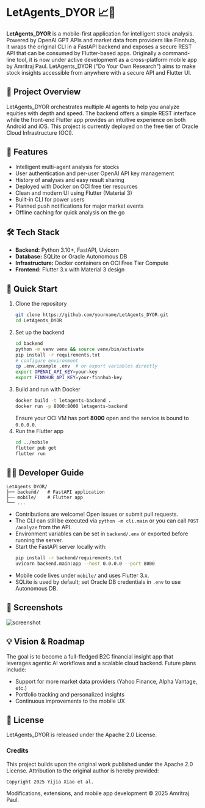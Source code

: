 # LetAgents_DYOR 📈🤖

**LetAgents_DYOR** is a mobile-first application for intelligent stock analysis. Powered by OpenAI GPT APIs and market data from providers like Finnhub, it wraps the original CLI in a FastAPI backend and exposes a secure REST API that can be consumed by Flutter-based apps.
Originally a command-line tool, it is now under active development as a cross-platform mobile app by Amritraj Paul.
LetAgents_DYOR ("Do Your Own Research") aims to make stock insights accessible from anywhere with a secure API and Flutter UI.

## 🧠 Project Overview

LetAgents_DYOR orchestrates multiple AI agents to help you analyze equities with depth and speed. The backend offers a simple REST interface while the front-end Flutter app provides an intuitive experience on both Android and iOS. This project is currently deployed on the free tier of Oracle Cloud Infrastructure (OCI).

## 📱 Features

- Intelligent multi-agent analysis for stocks
- User authentication and per-user OpenAI API key management
- History of analyses and easy result sharing
- Deployed with Docker on OCI free tier resources
- Clean and modern UI using Flutter (Material 3)
- Built-in CLI for power users
- Planned push notifications for major market events
- Offline caching for quick analysis on the go

## 🛠️ Tech Stack

- **Backend:** Python 3.10+, FastAPI, Uvicorn
- **Database:** SQLite or Oracle Autonomous DB
- **Infrastructure:** Docker containers on OCI Free Tier Compute
- **Frontend:** Flutter 3.x with Material 3 design

## 🚀 Quick Start

1. Clone the repository
   ```bash
   git clone https://github.com/yourname/LetAgents_DYOR.git
   cd LetAgents_DYOR
   ```
2. Set up the backend
   ```bash
   cd backend
   python -m venv venv && source venv/bin/activate
   pip install -r requirements.txt
   # configure environment
   cp .env.example .env  # or export variables directly
   export OPENAI_API_KEY=your-key
   export FINNHUB_API_KEY=your-finnhub-key
   ```
3. Build and run with Docker
   ```bash
   docker build -t letagents-backend .
   docker run -p 8000:8000 letagents-backend
   ```
   Ensure your OCI VM has port **8000** open and the service is bound to `0.0.0.0`.
4. Run the Flutter app
   ```bash
   cd ../mobile
   flutter pub get
   flutter run
   ```

## 🧑‍💻 Developer Guide

```
LetAgents_DYOR/
├── backend/   # FastAPI application
├── mobile/    # Flutter app
└── ...
```

- Contributions are welcome! Open issues or submit pull requests.
- The CLI can still be executed via `python -m cli.main` or you can call `POST /analyze` from the API.
- Environment variables can be set in `backend/.env` or exported before running the server.
- Start the FastAPI server locally with:
  ```bash
  pip install -r backend/requirements.txt
  uvicorn backend.main:app --host 0.0.0.0 --port 8000
- Mobile code lives under `mobile/` and uses Flutter 3.x.
- SQLite is used by default; set Oracle DB credentials in `.env` to use Autonomous DB.

## 📲 Screenshots

![screenshot](path/to/image.png)

## 💡 Vision & Roadmap

The goal is to become a full-fledged B2C financial insight app that leverages agentic AI workflows and a scalable cloud backend. Future plans include:

- Support for more market data providers (Yahoo Finance, Alpha Vantage, etc.)
- Portfolio tracking and personalized insights
- Continuous improvements to the mobile UX

## 📜 License

LetAgents_DYOR is released under the Apache 2.0 License.

### Credits

This project builds upon the original work published under the Apache 2.0 License. Attribution to the original author is hereby provided:

```
Copyright 2025 Yijia Xiao et al.
```

Modifications, extensions, and mobile app development © 2025 Amritraj Paul.
